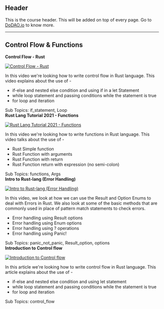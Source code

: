 ## Header
This is the course header. This will be added on top of every page. Go to [DoDAO.io](https://www.dodao.io) to know more.

 ---
 
 ## Control Flow & Functions
 
  **Control Flow - Rust**
 
 [![Control Flow - Rust](https://img.youtube.com/vi/EVruNiwIfzI/0.jpg)](https://www.youtube.com/watch?v=EVruNiwIfzI)     
 
 In this video we're looking how to write control flow in Rust language.
This video explains about the use of -
* if-else and nested else condition and using if in a let Statement
* while loop statement and passing conditions while the statement is true
* for loop and iteration
    
 
 Sub Topics: if_statement, Loop    
  **Rust Lang Tutorial 2021 - Functions**
 
 [![Rust Lang Tutorial 2021 - Functions](https://img.youtube.com/vi/hSSYwVfzaZM/0.jpg)](https://www.youtube.com/watch?v=hSSYwVfzaZM)     
 
 In this video we're looking how to write functions in Rust language.
This video talks about the use of -
* Rust Simple function
* Rust Function with arguments
* Rust Function with return
* Rust Function return with expression (no semi-colon)
    
 
 Sub Topics: functions, Args    
  **Intro to Rust-lang (Error Handling)**
 
 [![Intro to Rust-lang (Error Handling)](https://img.youtube.com/vi/mhw-x5Q_-z0/0.jpg)](https://www.youtube.com/watch?v=mhw-x5Q_-z0)     
 
 In this video, we look at how we can use the Result and Option Enums to deal with Errors in Rust. 
We also look at some of the basic methods that are commonly used in place of pattern match statements to check errors. 
* Error handling using Result options
* Error handling using Enum options
* Error handling using ? operations 
* Error handling using Panic!
    
 
 Sub Topics: panic_not_panic, Result_option, options    
  **Introduction to Control flow**
 
 [![Introduction to Control flow](https://img.youtube.com/vi/null/0.jpg)](https://www.youtube.com/watch?v=null)     
 
 In this article we're looking how to write control flow in Rust language.
This article explains about the use of -
* if-else and nested else condition and using let statement
* while loop statement and passing conditions while the statement is true
* for loop and iteration
    
 
 Sub Topics: control_flow    
 

